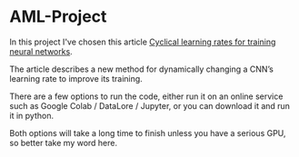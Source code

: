 # AML-Project
In this project I've chosen this article [Cyclical learning rates for training neural networks](https://arxiv.org/pdf/1506.01186.pdf).

The article describes a new method for dynamically changing a CNN’s learning rate to improve its training.

There are a few options to run the code, either run it on an online service such as Google Colab / DataLore / Jupyter, or you can download it and run it in python.

Both options will take a long time to finish unless you have a serious GPU, so better take my word here.

